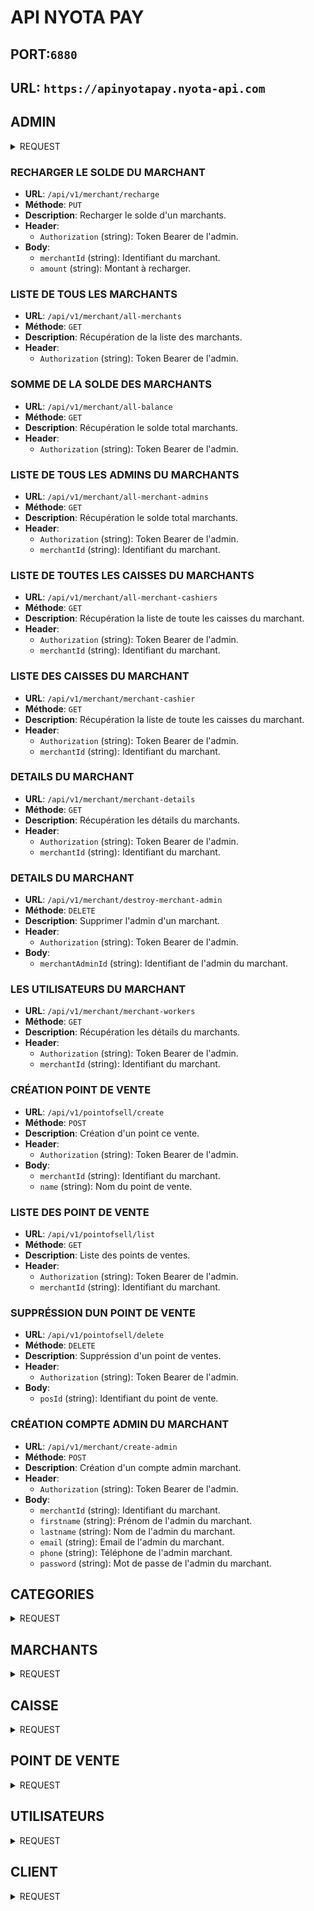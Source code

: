 # API NYOTA PAY
## PORT:`6880`
## URL: `https://apinyotapay.nyota-api.com`

## ADMIN
<details>
<summary>REQUEST</summary>
<br>

### Connexion
- **URL**: `/api/v1/admin/login`
- **Méthode**: `POST`
- **Description**: Connexion de l'admin.
- **Body**:
    - `email` (string): Email.
    - `password` (string): Mot de passe.

</details>


### RECHARGER LE SOLDE DU MARCHANT
- **URL**: `/api/v1/merchant/recharge`
- **Méthode**: `PUT`
- **Description**: Recharger le solde d'un marchants.
- **Header**:
    - `Authorization` (string): Token Bearer de l'admin.
- **Body**:
    - `merchantId` (string): Identifiant du marchant.
    - `amount` (string): Montant à recharger.


### LISTE DE TOUS LES MARCHANTS
- **URL**: `/api/v1/merchant/all-merchants`
- **Méthode**: `GET`
- **Description**: Récupération de la liste des marchants.
- **Header**:
    - `Authorization` (string): Token Bearer de l'admin.


### SOMME DE LA SOLDE DES MARCHANTS
- **URL**: `/api/v1/merchant/all-balance`
- **Méthode**: `GET`
- **Description**: Récupération le solde total marchants.
- **Header**:
    - `Authorization` (string): Token Bearer de l'admin.


### LISTE DE TOUS LES ADMINS DU MARCHANTS
- **URL**: `/api/v1/merchant/all-merchant-admins`
- **Méthode**: `GET`
- **Description**: Récupération le solde total marchants.
- **Header**:
    - `Authorization` (string): Token Bearer de l'admin.
    - `merchantId` (string): Identifiant du marchant.


### LISTE DE TOUTES LES CAISSES DU MARCHANTS
- **URL**: `/api/v1/merchant/all-merchant-cashiers`
- **Méthode**: `GET`
- **Description**: Récupération la liste de toute les caisses du marchant.
- **Header**:
    - `Authorization` (string): Token Bearer de l'admin.
    - `merchantId` (string): Identifiant du marchant.


### LISTE DES CAISSES DU MARCHANT
- **URL**: `/api/v1/merchant/merchant-cashier`
- **Méthode**: `GET`
- **Description**: Récupération la liste de toute les caisses du marchant.
- **Header**:
    - `Authorization` (string): Token Bearer de l'admin.
    - `merchantId` (string): Identifiant du marchant.


### DETAILS DU MARCHANT
- **URL**: `/api/v1/merchant/merchant-details`
- **Méthode**: `GET`
- **Description**: Récupération les détails du marchants.
- **Header**:
    - `Authorization` (string): Token Bearer de l'admin.
    - `merchantId` (string): Identifiant du marchant.


### DETAILS DU MARCHANT
- **URL**: `/api/v1/merchant/destroy-merchant-admin`
- **Méthode**: `DELETE`
- **Description**: Supprimer l'admin d'un marchant.
- **Header**:
    - `Authorization` (string): Token Bearer de l'admin.
- **Body**:
    - `merchantAdminId` (string): Identifiant de l'admin du marchant.


### LES UTILISATEURS DU MARCHANT
- **URL**: `/api/v1/merchant/merchant-workers`
- **Méthode**: `GET`
- **Description**: Récupération les détails du marchants.
- **Header**:
    - `Authorization` (string): Token Bearer de l'admin.
    - `merchantId` (string): Identifiant du marchant.


### CRÉATION POINT DE VENTE
- **URL**: `/api/v1/pointofsell/create`
- **Méthode**: `POST`
- **Description**: Création d'un point ce vente.
- **Header**:
    - `Authorization` (string): Token Bearer de l'admin.
- **Body**:
    - `merchantId` (string): Identifiant du marchant.
    - `name` (string): Nom du point de vente.


### LISTE DES POINT DE VENTE
- **URL**: `/api/v1/pointofsell/list`
- **Méthode**: `GET`
- **Description**: Liste des points de ventes.
- **Header**:
    - `Authorization` (string): Token Bearer de l'admin.
    - `merchantId` (string): Identifiant du marchant.


### SUPPRÉSSION DUN POINT DE VENTE
- **URL**: `/api/v1/pointofsell/delete`
- **Méthode**: `DELETE`
- **Description**: Suppréssion d'un point de ventes.
- **Header**:
    - `Authorization` (string): Token Bearer de l'admin.
- **Body**:
    - `posId` (string): Identifiant du point de vente.


### CRÉATION COMPTE ADMIN DU MARCHANT
- **URL**: `/api/v1/merchant/create-admin`
- **Méthode**: `POST`
- **Description**: Création d'un compte admin marchant.
- **Header**:
    - `Authorization` (string): Token Bearer de l'admin.
- **Body**:
    - `merchantId` (string): Identifiant du marchant.
    - `firstname` (string): Prénom de l'admin du marchant.
    - `lastname` (string): Nom de l'admin du marchant.
    - `email` (string): Email de l'admin du marchant.
    - `phone` (string): Téléphone de l'admin marchant.
    - `password` (string): Mot de passe de l'admin du marchant.


</details>

## CATEGORIES
<details>
<summary>REQUEST</summary>
<br>

### RECUPERATION DES CATÉGORIES
- **URL**: `/api/v1/category/all`
- **Méthode**: `GET`
- **Description**: Récupération de la liste des catégories.
- **Header**:
    - `Authorization` (string): Token Bearer de l'admin.

</details>

## MARCHANTS
<details>
<summary>REQUEST</summary>
<br>

### CRÉATION DU COMPTE MARCHANT
- **URL**: `/api/v1/merchant/create`
- **Méthode**: `POST`
- **Description**: Création du compte du marchant.
- **Header**:
    - `Authorization` (string): Token Bearer de l'admin.
- **Body**:
```json
{
  "name": "Marchandn Test",
  "categoryId": 1,
  "photo": "Image du marchant",
  "cover": "Image de couverture du marchant",
  "admins": [
    {
      "firstName": "Prénom Admin",
      "lastName": "Nom Admin",
      "email": "admin@example.com",
      "phone": "1234567890",
      "password": "123456789"
    }
  ],
  "pointsOfSell": [
    {
      "urlLink": "http://example.com/point-of-sell-1"
    },
    {
      "urlLink": "http://example.com/point-of-sell-2"
    }
  ]
}
```

### MISE À JOUR DE LA PHOTO DU MARCHANT
- **URL**: `/api/v1/merchant/update-photo`
- **Méthode**: `PUT`
- **Description**: Mise à jours de la photo du marchant.
- **Header**:
    - `Authorization` (string): Token Bearer de l'admin.
- **Body**:
    - `photo` (file): Image du marchant.
    - `merchantId` (string): Identifiant du marchant.


### MISE À JOUR DE LA PHOTO DE COUVERTURE DU MARCHANT
- **URL**: `/api/v1/merchant/update-cover`
- **Méthode**: `PUT`
- **Description**: Mise à jours de la photo de couverture du marchant.
- **Header**:
    - `Authorization` (string): Token Bearer de l'admin.
- **Body**:
    - `cover` (file): Image de couverture du marchant.
    - `merchantId` (string): Identifiant du marchant.


### RECUPERATION DE LA LISTE DES MARCHANTS
- **URL**: `/api/v1/merchant/all-details`
- **Méthode**: `GET`
- **Description**: Récupération de la liste des marchants.
- **Header**:
    - `Authorization` (string): Token Bearer de l'admin.

</details>



## CAISSE

<details>
<summary>REQUEST</summary>
<br>

### CRÉATION D'UNE CAISSE
- **URL**: `/api/v1/cashregister/create`
- **Méthode**: `POST`
- **Description**: Récupération de la liste des marchants.
- **Header**:
    - `Authorization` (string): Token Bearer de l'admin.
- **Body**:
    - `merchantId` (file): Identifiant du marchant.
    - `posId` (string): Identifiant du point de vente.
    - `name` (string): Nom de la caisse.
    - `amount` (string): Montant minimum du seuil d'alert.


### SUPPRESSION D'UNE CAISSE
- **URL**: `/api/v1/cashregister/delete`
- **Méthode**: `DELETE`
- **Description**: Suppréssion d'un marchant.
- **Header**:
    - `Authorization` (string): Token Bearer de l'admin.
- **Body**:
    - `cashregisterId` (string): Identifiant de la caisser.

</details>


## POINT DE VENTE

<details>
<summary>REQUEST</summary>
<br>

### RÉCUPERATION DE LA LISTE DES POINTS DE VENTE
- **URL**: `/api/v1/pointofsell/list`
- **Méthode**: `GET`
- **Description**: Suppréssion d'un marchant.
- **Header**:
    - `Authorization` (string): Token Bearer de l'admin.
    - `merchantid` (string): Identifiant du marchant.

</details>


## UTILISATEURS

<details>
<summary>REQUEST</summary>
<br>

### CRÉATION DU COMPTE UTILISATEUR
- **URL**: `/api/v1/worker/create`
- **Méthode**: `POST`
- **Description**: Création du compte utilisateur.
- **Header**:
    - `Authorization` (string): Token Bearer de l'admin.
- **Body**:
    - `name` (string): Nom de l'utilisateur.
    - `phone` (string): Numéro de telephone de l'utilisateur.
    - `password` (string): Mot de passe de l'utilisateur(minimum 4 charactères).


### SUPPRESSION D'UN UTILISATEUR
- **URL**: `/api/v1/worker/delete`
- **Méthode**: `DELETE`
- **Description**: Suppréssion d'un utilisateur.
- **Header**:
    - `Authorization` (string): Token Bearer de l'admin.
- **Body**:
    - `workerId` (string): Identifiant de l'utilisateur.


### DESACTIVATION D'UN COMPTE UTILISATEUR
- **URL**: `/api/v1/worker/disable-account`
- **Méthode**: `PUT`
- **Description**: Désactivation d'un compte utilisateur.
- **Header**:
    - `Authorization` (string): Token Bearer de l'admin.
- **Body**:
    - `workerId` (string): Identifiant de l'utilisateur.


### ACTIVCATION D'UN COMPTE UTILISATEUR
- **URL**: `/api/v1/worker/activate-account`
- **Méthode**: `PUT`
- **Description**: Activation d'un compte utilisateur.
- **Header**:
    - `Authorization` (string): Token Bearer de l'admin.
- **Body**:
    - `workerId` (string): Identifiant de l'utilisateur.


### MISE À JOUR MOT DE PASSE D'UN UTILISATEUR
- **URL**: `/api/v1/worker/update-password`
- **Méthode**: `PUT`
- **Description**: Mise à jours du mot de passe d'un utilisateur.
- **Header**:
    - `Authorization` (string): Token Bearer de l'admin.
- **Body**:
    - `workerId` (string): Identifiant de l'utilisateur.
    - `password` (string): Le nouveau mot de passe de l'utilisateur.


### LISTE DE TOUS LES UTILISATEURS
- **URL**: `/api/v1/worker/all`
- **Méthode**: `GET`
- **Description**: Mise à jours du mot de passe d'un utilisateur.
- **Header**:
    - `Authorization` (string): Token Bearer de l'admin.

</details>

## CLIENT
<details>
<summary>REQUEST</summary>
<br>

### Connexion
- **URL**: `/api/v1/customer/login`
- **Méthode**: `POST`
- **Description**: Connexion de client.
- **Body**:
    - `phone` (string): Téléphone.
    - `password` (string): Mot de passe.

### CRÉATION DU COMPTE
- **URL**: `/api/v1/customer/create`
- **Méthode**: `POST`
- **Description**: Création du compte client.
- **Body**:
    - `firstName` (string): Nom.
    - `lastName` (string): Prénom.
    - `phone` (string):Téléphone.
    - `password` (string): Mot de passe.

### CRÉATION DU COMPTE
- **URL**: `/api/v1/customer/update-password`
- **Méthode**: `PUT`
- **Description**: Mise à jours du mot de passe compte client.
- **Header**:
    - `Authorization` (string): Token Bearer du client.
- **Body**:
    - `oldPassword` (string): Ancien mot de passe.
    - `newPassword` (string): Nouveau mot de passe.


### MISE À JOURS DE LA PHOTO DE PROFIL
- **URL**: `/api/v1/customer/update-photo`
- **Méthode**: `PUT`
- **Description**: Mise à jours du mot de passe compte client.
- **Header**:
    - `Authorization` (string): Token Bearer du client.
- **Body**:
    - `photo` (file): Image de profil.

### SOLDE DU CLIENT
- **URL**: `/api/v1/customer/balance`
- **Méthode**: `GET`
- **Description**: Mise à jours du mot de passe compte client.
- **Header**:
    - `Authorization` (string): Token Bearer du client.

### MISE À JOURS TOKEN FIREBASE
- **URL**: `/api/v1/customer/update-token`
- **Méthode**: `PUT`
- **Description**: Mise à jours du token client.
- **Header**:
    - `Authorization` (string): Token Bearer du client.
- **Body**:
    - `token` (string): Token firebase du client.


</details>
